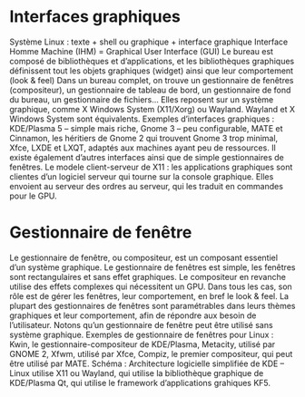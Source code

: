 # Interfaces graphiques
Système Linux : texte + shell ou graphique + interface graphique
Interface Homme Machine (IHM) = Graphical User Interface (GUI)
Le bureau est composé de bibliothèques et d’applications, et les bibliothèques graphiques définissent tout les objets graphiques (widget) ainsi que leur comportement (look & feel)
Dans un bureau complet, on trouve un gestionnaire de fenêtres (compositeur), un gestionnaire de tableau de bord, un gestionnaire de fond du bureau, un gestionnaire de fichiers...
Elles reposent sur un système graphique, comme X Windows System (X11/Xorg) ou Wayland. Wayland et X Windows System sont équivalents.
Exemples d’interfaces graphiques : KDE/Plasma 5 – simple mais riche, Gnome 3 – peu configurable, MATE et Cinnamon, les héritiers de Gnome 2 qui trouvent Gnome 3 trop minimal, Xfce, LXDE et LXQT, adaptés aux machines ayant peu de ressources. Il existe également d’autres interfaces ainsi que de simple gestionnaires de fenêtres.
Le modele client-serveur de X11 : les applications graphiques sont clientes d’un logiciel serveur qui tourne sur la console graphique. Elles envoient au serveur des ordres au serveur, qui les traduit en commandes pour le GPU.
# Gestionnaire de fenêtre
Le gestionnaire de fenêtre, ou compositeur, est un composant essentiel d’un système graphique. Le gestionnaire de fenêtres est simple, les fenêtres sont rectangulaires et sans effet graphiques. Le compositeur en revanche utilise des effets complexes qui nécessitent un GPU. Dans tous les cas, son rôle est de gérer les fenêtres, leur comportement, en bref le look & feel. La plupart des gestionnaires de fenêtres sont paramétrables dans leurs thèmes graphiques et leur comportement, afin de répondre aux besoin de l’utilisateur. Notons qu’un gestionnaire de fenêtre peut être utilisé sans système graphique.
Exemples de gestionnaire de fenêtres pour Linux : Kwin, le gestionnaire-compositeur de KDE/Plasma, Metacity, utilisé par GNOME 2, Xfwm, utilisé par Xfce, Compiz, le premier compositeur, qui peut être utilisé par MATE.
Schéma : Architecture logicielle simplifiée de KDE – Linux utilise X11 ou Wayland, qui utilise la bibliothèque graphique de KDE/Plasma Qt, qui utilise le framework d’applications grahiques KF5.